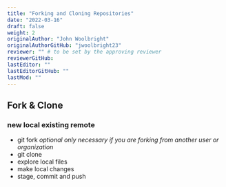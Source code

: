 ```yaml
---
title: "Forking and Cloning Repositories"
date: "2022-03-16"
draft: false
weight: 2
originalAuthor: "John Woolbright"
originalAuthorGitHub: "jwoolbright23"
reviewer: "" # to be set by the approving reviewer
reviewerGitHub:
lastEditor: ""
lastEditorGitHub: ""
lastMod: ""
---
```


## Fork & Clone

### new local existing remote

- git fork *optional only necessary if you are forking from another user or organization*
- git clone
- explore local files
- make local changes
- stage, commit and push